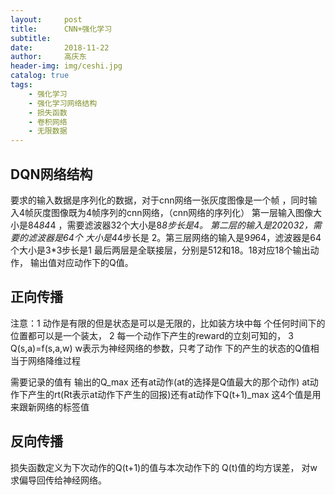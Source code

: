 ```yaml
---
layout:     post
title:      CNN+强化学习
subtitle:  
date:       2018-11-22
author:     高庆东
header-img: img/ceshi.jpg
catalog: true
tags:
    - 强化学习
    - 强化学习网络结构
    - 损失函数
    - 卷积网络
    - 无限数据
---
```


## DQN网络结构

要求的输入数据是序列化的数据，对于cnn网络一张灰度图像是一个帧
，同时输入4帧灰度图像既为4帧序列的cnn网络，（cnn网络的序列化）
第一层输入图像大小是84*84*4 ，需要滤波器32个大小是8*8步长是4。
第二层的输入是20*20*32，需要的滤波器是64个 大小是4*4步长是
2。第三层网络的输入是9*9*64，滤波器是64个大小是3*3步长是1
最后两层是全联接层，分别是512和18。18对应18个输出动作，
输出值对应动作下的Q值。

## 正向传播

注意：1 动作是有限的但是状态是可以是无限的，比如装方块中每
       个任何时间下的位置都可以是一个装太，
     2 每一个动作下产生的reward的立刻可知的，
     3 Q(s,a)=f(s,a,w) w表示为神经网络的参数，只考了动作
       下的产生的状态的Q值相当于网络降维过程

需要记录的值有 输出的Q_max 还有at动作(at的选择是Q值最大的那个动作)
at动作下产生的rt(Rt表示at动作下产生的回报)还有at动作下Q(t+1)_max
这4个值是用来跟新网络的标签值

## 反向传播

损失函数定义为下次动作的Q(t+1)的值与本次动作下的 Q(t)值的均方误差，
对w求偏导回传给神经网络。
